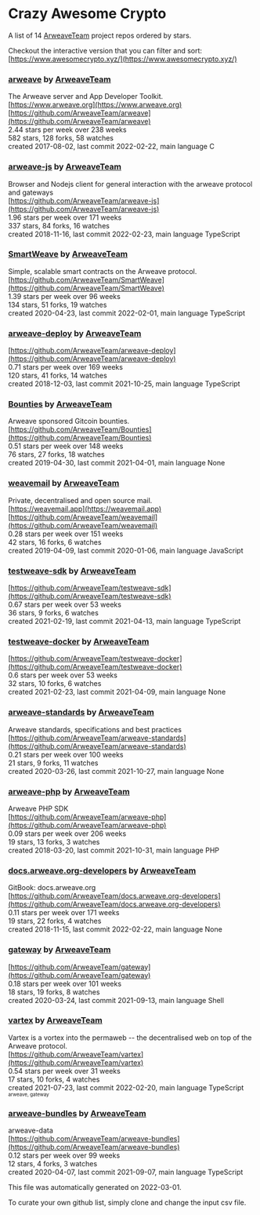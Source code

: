 # Crazy Awesome Crypto
A list of 14 [ArweaveTeam](https://github.com/ArweaveTeam) project repos ordered by stars.  

Checkout the interactive version that you can filter and sort: 
[https://www.awesomecrypto.xyz/](https://www.awesomecrypto.xyz/)  


### [arweave](https://github.com/ArweaveTeam/arweave) by [ArweaveTeam](https://github.com/ArweaveTeam)  
The Arweave server and App Developer Toolkit.  
[https://www.arweave.org](https://www.arweave.org)  
[https://github.com/ArweaveTeam/arweave](https://github.com/ArweaveTeam/arweave)  
2.44 stars per week over 238 weeks  
582 stars, 128 forks, 58 watches  
created 2017-08-02, last commit 2022-02-22, main language C  


### [arweave-js](https://github.com/ArweaveTeam/arweave-js) by [ArweaveTeam](https://github.com/ArweaveTeam)  
Browser and Nodejs client for general interaction with the arweave protocol and gateways  
[https://github.com/ArweaveTeam/arweave-js](https://github.com/ArweaveTeam/arweave-js)  
1.96 stars per week over 171 weeks  
337 stars, 84 forks, 16 watches  
created 2018-11-16, last commit 2022-02-23, main language TypeScript  


### [SmartWeave](https://github.com/ArweaveTeam/SmartWeave) by [ArweaveTeam](https://github.com/ArweaveTeam)  
Simple, scalable smart contracts on the Arweave protocol.  
[https://github.com/ArweaveTeam/SmartWeave](https://github.com/ArweaveTeam/SmartWeave)  
1.39 stars per week over 96 weeks  
134 stars, 51 forks, 19 watches  
created 2020-04-23, last commit 2022-02-01, main language TypeScript  


### [arweave-deploy](https://github.com/ArweaveTeam/arweave-deploy) by [ArweaveTeam](https://github.com/ArweaveTeam)  
  
[https://github.com/ArweaveTeam/arweave-deploy](https://github.com/ArweaveTeam/arweave-deploy)  
0.71 stars per week over 169 weeks  
120 stars, 41 forks, 14 watches  
created 2018-12-03, last commit 2021-10-25, main language TypeScript  


### [Bounties](https://github.com/ArweaveTeam/Bounties) by [ArweaveTeam](https://github.com/ArweaveTeam)  
Arweave sponsored Gitcoin bounties.  
[https://github.com/ArweaveTeam/Bounties](https://github.com/ArweaveTeam/Bounties)  
0.51 stars per week over 148 weeks  
76 stars, 27 forks, 18 watches  
created 2019-04-30, last commit 2021-04-01, main language None  


### [weavemail](https://github.com/ArweaveTeam/weavemail) by [ArweaveTeam](https://github.com/ArweaveTeam)  
Private, decentralised and open source mail.  
[https://weavemail.app](https://weavemail.app)  
[https://github.com/ArweaveTeam/weavemail](https://github.com/ArweaveTeam/weavemail)  
0.28 stars per week over 151 weeks  
42 stars, 16 forks, 6 watches  
created 2019-04-09, last commit 2020-01-06, main language JavaScript  


### [testweave-sdk](https://github.com/ArweaveTeam/testweave-sdk) by [ArweaveTeam](https://github.com/ArweaveTeam)  
  
[https://github.com/ArweaveTeam/testweave-sdk](https://github.com/ArweaveTeam/testweave-sdk)  
0.67 stars per week over 53 weeks  
36 stars, 9 forks, 6 watches  
created 2021-02-19, last commit 2021-04-13, main language TypeScript  


### [testweave-docker](https://github.com/ArweaveTeam/testweave-docker) by [ArweaveTeam](https://github.com/ArweaveTeam)  
  
[https://github.com/ArweaveTeam/testweave-docker](https://github.com/ArweaveTeam/testweave-docker)  
0.6 stars per week over 53 weeks  
32 stars, 10 forks, 6 watches  
created 2021-02-23, last commit 2021-04-09, main language None  


### [arweave-standards](https://github.com/ArweaveTeam/arweave-standards) by [ArweaveTeam](https://github.com/ArweaveTeam)  
Arweave standards, specifications and best practices   
[https://github.com/ArweaveTeam/arweave-standards](https://github.com/ArweaveTeam/arweave-standards)  
0.21 stars per week over 100 weeks  
21 stars, 9 forks, 11 watches  
created 2020-03-26, last commit 2021-10-27, main language None  


### [arweave-php](https://github.com/ArweaveTeam/arweave-php) by [ArweaveTeam](https://github.com/ArweaveTeam)  
Arweave PHP SDK  
[https://github.com/ArweaveTeam/arweave-php](https://github.com/ArweaveTeam/arweave-php)  
0.09 stars per week over 206 weeks  
19 stars, 13 forks, 3 watches  
created 2018-03-20, last commit 2021-10-31, main language PHP  


### [docs.arweave.org-developers](https://github.com/ArweaveTeam/docs.arweave.org-developers) by [ArweaveTeam](https://github.com/ArweaveTeam)  
GitBook: docs.arweave.org  
[https://github.com/ArweaveTeam/docs.arweave.org-developers](https://github.com/ArweaveTeam/docs.arweave.org-developers)  
0.11 stars per week over 171 weeks  
19 stars, 22 forks, 4 watches  
created 2018-11-15, last commit 2022-02-22, main language None  


### [gateway](https://github.com/ArweaveTeam/gateway) by [ArweaveTeam](https://github.com/ArweaveTeam)  
  
[https://github.com/ArweaveTeam/gateway](https://github.com/ArweaveTeam/gateway)  
0.18 stars per week over 101 weeks  
18 stars, 19 forks, 8 watches  
created 2020-03-24, last commit 2021-09-13, main language Shell  


### [vartex](https://github.com/ArweaveTeam/vartex) by [ArweaveTeam](https://github.com/ArweaveTeam)  
Vartex is a vortex into the permaweb -- the decentralised web on top of the Arweave protocol.  
[https://github.com/ArweaveTeam/vartex](https://github.com/ArweaveTeam/vartex)  
0.54 stars per week over 31 weeks  
17 stars, 10 forks, 4 watches  
created 2021-07-23, last commit 2022-02-20, main language TypeScript  
<sub><sup>arweave, gateway</sup></sub>


### [arweave-bundles](https://github.com/ArweaveTeam/arweave-bundles) by [ArweaveTeam](https://github.com/ArweaveTeam)  
arweave-data  
[https://github.com/ArweaveTeam/arweave-bundles](https://github.com/ArweaveTeam/arweave-bundles)  
0.12 stars per week over 99 weeks  
12 stars, 4 forks, 3 watches  
created 2020-04-07, last commit 2021-09-07, main language TypeScript  


This file was automatically generated on 2022-03-01.  

To curate your own github list, simply clone and change the input csv file.  